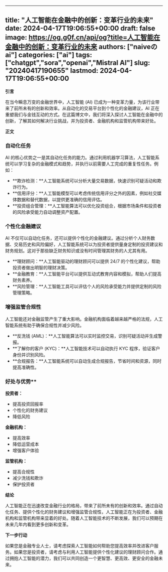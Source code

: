 
---
title: "人工智能在金融中的创新：变革行业的未来"
date: 2024-04-17T19:06:55+00:00
draft: false
image: https://og.g0f.cn/api/og?title=人工智能在金融中的创新：变革行业的未来
authors: ["naiveのai"]
categories: ["ai"]
tags: ["chatgpt","sora","openai","Mistral AI"]
slug: "20240417190655"
lastmod: 2024-04-17T19:06:55+00:00
---
**引言**

在当今瞬息万变的金融世界中，人工智能 (AI) 已成为一种变革力量，为该行业带来了前所未有的创新和效率。从自动化的交易平台到个性化的金融建议，AI 正在重塑我们与金钱互动的方式。在这篇博文中，我们将深入探讨人工智能在金融中的创新，了解其如何解决行业挑战，并为投资者、金融机构和监管机构带来好处。

**正文**

### 自动化任务

AI 的核心优势之一是其自动化任务的能力。通过利用机器学习算法，人工智能系统可以学习复杂的金融模式和趋势，并执行以前需要人工完成的重复性任务。例如：

- **欺诈检测：**人工智能系统可以分析大量交易数据，快速识别可疑活动和欺诈行为。
- **信用评分：**人工智能模型可以考虑传统信用评分之外的因素，例如社交媒体数据和替代数据，以提供更准确的信用评估。
- **投资组合管理：**人工智能算法可以优化投资组合，根据市场条件和投资者的风险承受能力自动调整资产配置。

### 个性化金融建议

AI 不仅可以自动化任务，还可以提供个性化的金融建议。通过分析个人财务数据、交易历史和风险偏好，人工智能系统可以为投资者提供量身定制的投资建议和财务规划。这对于那些缺乏财务知识或没有时间管理其财务的人尤其有用。

- **理财顾问：**人工智能驱动的理财顾问可以提供 24/7 的个性化建议，帮助投资者做出明智的理财决策。
- **金融教育：**人工智能平台可以提供互动式教育内容和模拟，帮助人们提高财务素养。
- **风险管理：**人工智能工具可以评估个人的风险承受能力并提供定制的风险管理策略。

### 增强监管合规性

人工智能还对金融监管产生了重大影响。金融机构面临着越来越严格的法规，人工智能系统有助于确保合规性并减少风险。

- **反洗钱 (AML)：**人工智能算法可以实时监控交易，识别可疑活动并生成警报。
- **了解你的客户 (KYC)：**人工智能技术可以自动执行 KYC 程序，验证客户身份并识别风险。
- **合规报告：**人工智能系统可以自动生成合规报告，节省时间和资源，同时提高准确性。

### 好处与优势**

**投资者：**

- 提高投资回报率
- 个性化的财务建议
- 降低风险

**金融机构：**

- 提高效率
- 降低运营成本
- 增强客户体验

**监管机构：**

- 提高合规性
- 减少洗钱和欺诈
- 保护投资者

**结论**

人工智能正在迅速改变金融行业的格局，带来了前所未有的创新和效率。通过自动化任务、提供个性化的财务建议和增强监管合规性，人工智能正在为投资者、金融机构和监管机构带来显着的好处。随着人工智能技术的不断发展，我们可以预期在未来几年内看到更多创新和变革。

**下一步行动**

如果您是金融专业人士，请考虑探索人工智能如何帮助您提高效率并改进客户服务。如果您是投资者，请考虑与利用人工智能提供个性化建议的理财顾问合作。通过拥抱人工智能的潜力，我们可以共同创造一个更智慧、更高效、更安全的金融未来。